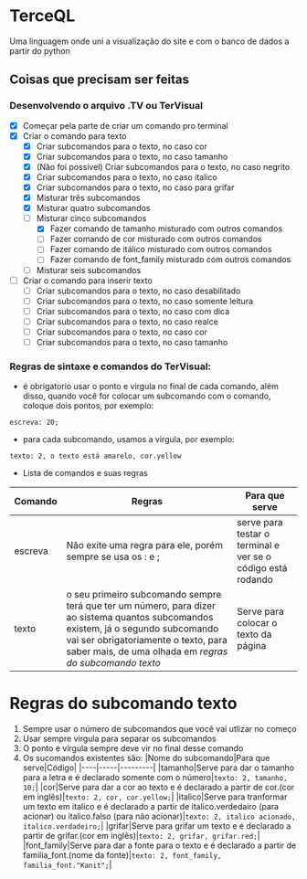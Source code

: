 # TerceQL
Uma linguagem onde uni a visualização do site e com o banco de dados a partir do python

## Coisas que precisam ser feitas
### Desenvolvendo o arquivo .TV ou TerVisual
- [X] Começar pela parte de criar um comando pro terminal
- [X] Criar o comando para texto
  - [X] Criar subcomandos para o texto, no caso cor
  - [x] Criar subcomandos para o texto, no caso tamanho
  - [x] (Não foi possível) Criar subcomandos para o texto, no caso negrito
  - [x] Criar subcomandos para o texto, no caso italico
  - [x] Criar subcomandos para o texto, no caso para grifar
  - [x] Misturar três subcomandos
  - [x] Misturar quatro subcomandos
  - [ ] Misturar cinco subcomandos
    - [x] Fazer comando de tamanho misturado com outros comandos
    - [ ] Fazer comando de cor misturado com outros comandos
    - [ ] Fazer comando de itálico misturado com outros comandos
    - [ ] Fazer comando de font_family misturado com outros comandos
  - [ ] Misturar seis subcomandos
     
- [ ] Criar o comando para inserir texto
  - [ ] Criar subcomandos para o texto, no caso desabilitado
  - [ ] Criar subcomandos para o texto, no caso somente leitura
  - [ ] Criar subcomandos para o texto, no caso com dica
  - [ ] Criar subcomandos para o texto, no caso realce
  - [ ] Criar subcomandos para o texto, no caso cor
  - [ ] Criar subcomandos para o texto, no caso tamanho

### Regras de sintaxe e comandos do TerVisual:
- é obrigatorio usar o ponto e virgula no final de cada comando, além disso, quando você for colocar um subcomando com o comando, coloque dois pontos, por exemplo:
```
escreva: 20;
```
- para cada subcomando, usamos a virgula, por exemplo:

```
texto: 2, o texto está amarelo, cor.yellow
```

- Lista de comandos e suas regras

|Comando|Regras|Para que serve|
|-------|------|---------|
|escreva|Não exite uma regra para ele, porém sempre se usa os : e ;| serve para testar o terminal e ver se o código está rodando|
|texto|o seu primeiro subcomando sempre terá que ter um número, para dizer ao sistema quantos subcomandos existem, já o segundo subcomando vai ser obrigatoriamente o texto, para saber mais, de uma olhada em *regras do subcomando texto*|Serve para colocar o texto da página|




# Regras do subcomando **texto**
1. Sempre usar o número de subcomandos que você vai utlizar no começo
2. Usar sempre virgula para separar os subcomandos
3. O ponto e vírgula sempre deve vir no final desse comando
4. Os sucomandos existentes são:
    |Nome do subcomando|Para que serve|Código|
    |----|-----|---------|
    |tamanho|Serve para dar o tamanho para a letra e é declarado somente com o número|```texto: 2, tamanho, 10;```|
   |cor|Serve para dar a cor ao texto e é declarado a partir de cor.(cor em inglês)|```texto: 2, cor, cor.yellow;```|
   |italico|Serve para tranformar um texto em italico e é declarado a partir de italico.verdedairo (para acionar) ou italico.falso (para não acionar)|```texto: 2, italico acionado, italico.verdadeiro;```|
   |grifar|Serve para grifar um texto e é declarado a partir de grifar.(cor em inglês)|```texto: 2, grifar, grifar.red;```|
   |font_family|Serve para dar a fonte para o texto e é declarado a partir de familia_font.(nome da fonte)|```texto: 2, font_family, familia_font."Kanit";```|
